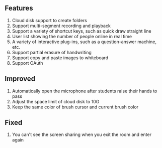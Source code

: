 ## Features

1. Cloud disk support to create folders 
2. Support multi-segment recording and playback 
3. Support a variety of shortcut keys, such as quick draw straight line
4. User list showing the number of people online in real time
5. A variety of interactive plug-ins, such as a question-answer machine, etc. 
6. Support partial erasure of handwriting
7. Support copy and paste images to whiteboard
8. Support OAuth 


## Improved

1. Automatically open the microphone after students raise their hands to pass
2. Adjust the space limit of cloud disk to 10G
3. Keep the same color of brush cursor and current brush color

## Fixed

1. You can't see the screen sharing when you exit the room and enter again
